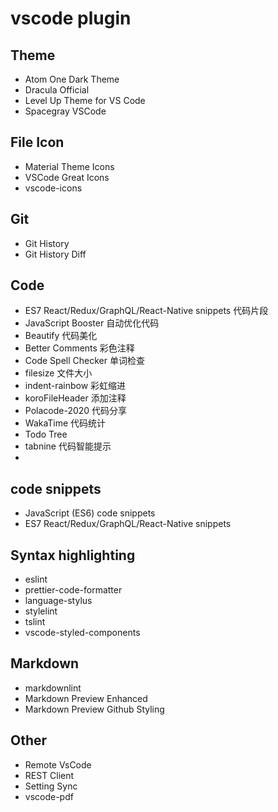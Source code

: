 # vscode plugin

## Theme

- Atom One Dark Theme
- Dracula Official
- Level Up Theme for VS Code
- Spacegray VSCode

## File Icon

- Material Theme Icons
- VSCode Great Icons
- vscode-icons

## Git

- Git History
- Git History Diff

## Code

- ES7 React/Redux/GraphQL/React-Native snippets 代码片段
- JavaScript Booster 自动优化代码
- Beautify  代码美化
- Better Comments 彩色注释
- Code Spell Checker  单词检查
- filesize  文件大小
- indent-rainbow  彩虹缩进
- koroFileHeader  添加注释
- Polacode-2020  代码分享
- WakaTime  代码统计
- Todo Tree
- tabnine 代码智能提示
- 

## code snippets 
- JavaScript (ES6) code snippets 
- ES7 React/Redux/GraphQL/React-Native snippets

## Syntax highlighting

- eslint
- prettier-code-formatter
- language-stylus
- stylelint
- tslint
- vscode-styled-components

## Markdown

- markdownlint
- Markdown Preview Enhanced
- Markdown Preview Github Styling

## Other

- Remote VsCode
- REST Client
- Setting Sync
- vscode-pdf

